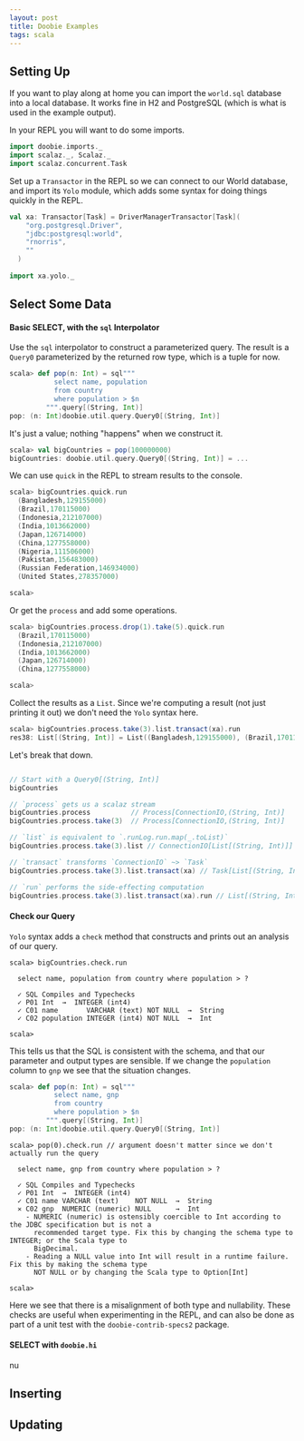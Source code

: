 ```yaml
---
layout: post
title: Doobie Examples
tags: scala
---
```


## Setting Up

If you want to play along at home you can import the `world.sql` database into a local database. It works fine in H2 and PostgreSQL (which is what is used in the example output).

In your REPL you will want to do some imports.

```scala
import doobie.imports._
import scalaz._, Scalaz._
import scalaz.concurrent.Task
```

Set up a `Transactor` in the REPL so we can connect to our World database, and import its `Yolo` module, which adds some syntax for doing things quickly in the REPL.

```scala
val xa: Transactor[Task] = DriverManagerTransactor[Task](
    "org.postgresql.Driver", 
    "jdbc:postgresql:world", 
    "rnorris", 
    ""
  )
 
import xa.yolo._
```


## Select Some Data

#### Basic SELECT, with the `sql` Interpolator

Use the `sql` interpolator to construct a parameterized query. The result is a `Query0` parameterized by the returned row type, which is a tuple for now.

```scala
scala> def pop(n: Int) = sql"""
           select name, population 
           from country 
           where population > $n
         """.query[(String, Int)]
pop: (n: Int)doobie.util.query.Query0[(String, Int)]
```

It's just a value; nothing "happens" when we construct it.

```scala
scala> val bigCountries = pop(100000000)
bigCountries: doobie.util.query.Query0[(String, Int)] = ...
```

We can use `quick` in the REPL to stream results to the console.

```scala
scala> bigCountries.quick.run
  (Bangladesh,129155000)
  (Brazil,170115000)
  (Indonesia,212107000)
  (India,1013662000)
  (Japan,126714000)
  (China,1277558000)
  (Nigeria,111506000)
  (Pakistan,156483000)
  (Russian Federation,146934000)
  (United States,278357000)

scala>
```

Or get the `process` and add some operations.

```scala
scala> bigCountries.process.drop(1).take(5).quick.run
  (Brazil,170115000)
  (Indonesia,212107000)
  (India,1013662000)
  (Japan,126714000)
  (China,1277558000)

scala>
```

Collect the results as a `List`. Since we're computing a result (not just printing it out) we don't need the `Yolo` syntax here.

```scala
scala> bigCountries.process.take(3).list.transact(xa).run
res38: List[(String, Int)] = List((Bangladesh,129155000), (Brazil,170115000), (Indonesia,212107000))
```

Let's break that down.

```scala

// Start with a Query0[(String, Int)]
bigCountries    

// `process` gets us a scalaz stream                                   
bigCountries.process          // Process[ConnectionIO,(String, Int)] 
bigCountries.process.take(3)  // Process[ConnectionIO,(String, Int)]

// `list` is equivalent to `.runLog.run.map(_.toList)`
bigCountries.process.take(3).list // ConnectionIO[List[(String, Int)]]

// `transact` transforms `ConnectionIO` ~> `Task` 
bigCountries.process.take(3).list.transact(xa) // Task[List[(String, Int)]]

// `run` performs the side-effecting computation
bigCountries.process.take(3).list.transact(xa).run // List[(String, Int)]
```


#### Check our Query

`Yolo` syntax adds a `check` method that constructs and prints out an analysis of our query.

```
scala> bigCountries.check.run

  select name, population from country where population > ?

  ✓ SQL Compiles and Typechecks
  ✓ P01 Int  →  INTEGER (int4)
  ✓ C01 name       VARCHAR (text) NOT NULL  →  String
  ✓ C02 population INTEGER (int4) NOT NULL  →  Int

scala>
```

This tells us that the SQL is consistent with the schema, and that our parameter and output types are sensible. If we change the `population` column to `gnp` we see that the situation changes.

```scala
scala> def pop(n: Int) = sql"""
           select name, gnp 
           from country 
           where population > $n
         """.query[(String, Int)]
pop: (n: Int)doobie.util.query.Query0[(String, Int)]
```
```
scala> pop(0).check.run // argument doesn't matter since we don't actually run the query

  select name, gnp from country where population > ?

  ✓ SQL Compiles and Typechecks
  ✓ P01 Int  →  INTEGER (int4)
  ✓ C01 name VARCHAR (text)    NOT NULL  →  String
  ✕ C02 gnp  NUMERIC (numeric) NULL      →  Int
    - NUMERIC (numeric) is ostensibly coercible to Int according to the JDBC specification but is not a
      recommended target type. Fix this by changing the schema type to INTEGER; or the Scala type to
      BigDecimal.
    - Reading a NULL value into Int will result in a runtime failure. Fix this by making the schema type
      NOT NULL or by changing the Scala type to Option[Int]

scala>
```

Here we see that there is a misalignment of both type and nullability. These checks are useful when experimenting in the REPL, and can also be done as part of a unit test with the `doobie-contrib-specs2` package.


#### SELECT with `doobie.hi`

nu


## Inserting


## Updating


